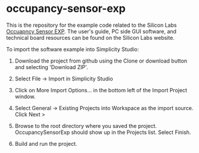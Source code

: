 # occupancy-sensor-exp

This is the repository for the example code related to the Silicon Labs [Occuapncy Sensor EXP](https://www.silabs.com/en/products/development-tools/sensors/occupancy-sensor-evaluation-kit.html). The user's guide, PC side GUI software, and technical board resources can be found on the Silicon Labs website.

To import the software example into Simplicity Studio:

1. Download the project from github using the Clone or download button and selecting 'Download ZIP'.

2. Select File -> Import in Simplicity Studio

3. Click on More Import Options... in the bottom left of the Import Project window.

4. Select General -> Existing Projects into Workspace as the import source. Click Next >

5. Browse to the root directory where you saved the project. OccupancySensorExp should show up in the Projects list. Select Finish.

6. Build and run the project.
